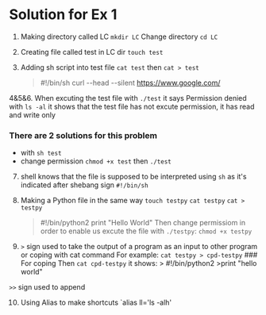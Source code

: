 # Solution for Ex 1

1. Making directory called LC `mkdir LC`
    Change directory `cd LC`

2. Creating file called test in LC dir `touch test`

3. Adding sh script into test file `cat test` then `cat > test`
    > #!/bin/sh
    > curl --head --silent https://www.google.com/

4&5&6. When excuting the test file with `./test` it says Permission denied
    with `ls -al` it shows that the test file has not excute permission, it has read and write only

### There are 2 solutions for this problem 
 - with `sh test`
 - change permission
   `chmod +x test` then `./test`
   
7. shell knows that the file is supposed to be interpreted using `sh` as it's indicated after shebang sign `#!/bin/sh`

8. Making a Python file in the same way 
   `touch testpy`
   `cat testpy`
   `cat > testpy`
      > #!/bin/python2
      > print "Hello World"
  Then change permissiom in order to enable us excute the file with `./testpy`:
     `chmod +x testpy`
    
 9. `>` sign used to take the output of a program as an input to other program or coping with cat command
     For example:
        `cat testpy > cpd-testpy`   ### For coping
        Then `cat cpd-testpy` it shows:
          > #!/bin/python2
          >print "hello world"
         
  `>>` sign used to append 
  
  10. Using Alias to make shortcuts `alias ll='ls -alh'
